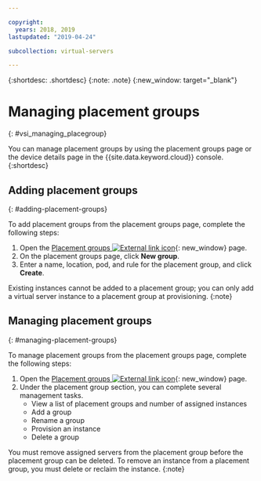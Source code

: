 ```yaml
---

copyright:
  years: 2018, 2019
lastupdated: "2019-04-24"

subcollection: virtual-servers

---
```


{:shortdesc: .shortdesc}
{:note: .note}
{:new_window: target="_blank"}

# Managing placement groups
{: #vsi_managing_placegroup}

You can manage placement groups by using the placement groups page or the device details page in the {{site.data.keyword.cloud}} console.
{:shortdesc}

## Adding placement groups
{: #adding-placement-groups}

To add placement groups from the placement groups page, complete the following steps:

1. Open the [Placement groups ![External link icon](../icons/launch-glyph.svg "External link icon")](https://cloud.ibm.com/gen1/infrastructure/placement-groups){: new_window} page.
2. On the placement groups page, click **New group**.
3. Enter a name, location, pod, and rule for the placement group, and click **Create**.

Existing instances cannot be added to a placement group; you can only add a virtual server instance to a placement group at provisioning. 
{:note}

## Managing placement groups
{: #managing-placement-groups}

To manage placement groups from the placement groups page, complete the following steps:

1. Open the [Placement groups ![External link icon](../icons/launch-glyph.svg "External link icon")](https://cloud.ibm.com/gen1/infrastructure/placement-groups){: new_window} page.
2. Under the placement group section, you can complete several management tasks.
     * View a list of placement groups and number of assigned instances
     * Add a group
     * Rename a group
     * Provision an instance
     * Delete a group
     
You must remove assigned servers from the placement group before the placement group can be deleted. To remove an instance from a placement group, you must delete or reclaim the instance.
{:note}

